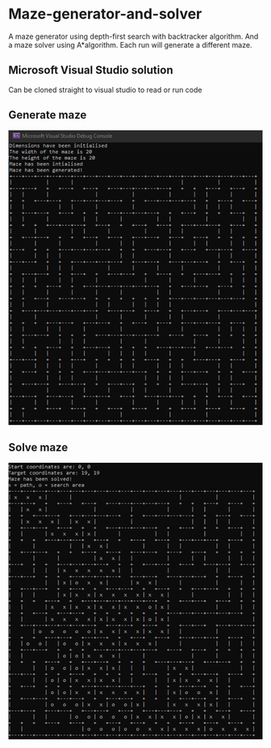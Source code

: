 # Maze-generator-and-solver
A maze generator using depth-first search with backtracker algorithm. And a maze solver using A*algorithm. Each run will generate a different maze.

## Microsoft Visual Studio solution
Can be cloned straight to visual studio to read or run code

## Generate maze
![ScreenshotGenerator](Resources/Maze-generator-screenshot.png?raw=true)

## Solve maze
![ScreenshotSolver](Resources/Maze-solve-screenshot.png?raw=true)
